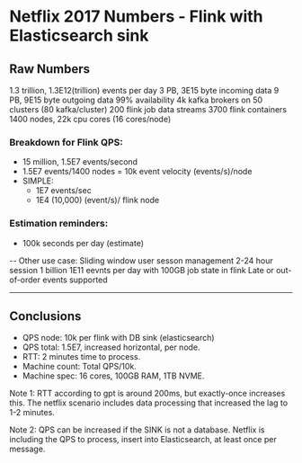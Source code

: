 # Netflix 2017 Numbers - Flink with Elasticsearch sink

## Raw Numbers

1.3 trillion, 1.3E12(trillion) events per day
3 PB, 3E15 byte incoming data
9 PB, 9E15 byte outgoing data
99% availability
4k kafka brokers on 50 clusters (80 kafka/cluster)
200 flink job data streams
3700 flink containers
1400 nodes, 22k cpu cores (16 cores/node)

### Breakdown for Flink QPS:

- 15 million, 1.5E7 events/second
- 1.5E7 events/1400 nodes = 10k event velocity (events/s)/node
- SIMPLE: 
    - 1E7 events/sec
    - 1E4 (10,000) (event/s)/ flink node

### Estimation reminders:
- 100k seconds per day (estimate)

--
Other use case:
Sliding window user sesson management
2-24 hour session
1 billion 1E11 eevnts per day with 100GB job state in flink
Late or out-of-order events supported

---
## Conclusions

- QPS node: 10k per flink with DB sink (elasticsearch)
- QPS total: 1.5E7, increased horizontal, per node.
- RTT: 2 minutes time to process.
- Machine count: Total QPS/10k.
- Machine spec: 16 cores, 100GB RAM, 1TB NVME.

Note 1: RTT according to gpt is around 200ms, but exactly-once increases this.
The netflix scenario includes data processing that increased the lag to 1-2 minutes.

Note 2: QPS can be increased if the SINK is not a database. Netflix is including the QPS to process, insert into Elasticsearch, at least once per message.
